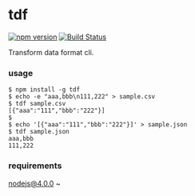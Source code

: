 # tdf

[![npm version](https://badge.fury.io/js/tdf.svg)](https://badge.fury.io/js/tdf) [![Build Status](https://travis-ci.org/bells17/tdf.svg?branch=master)](https://travis-ci.org/bells17/tdf)

Transform data format cli.

### usage

```
$ npm install -g tdf
$ echo -e "aaa,bbb\n111,222" > sample.csv
$ tdf sample.csv
[{"aaa":"111","bbb":"222"}]
$
$ echo '[{"aaa":"111","bbb":"222"}]' > sample.json
$ tdf sample.json
aaa,bbb
111,222
```

### requirements

nodejs@4.0.0 ~
